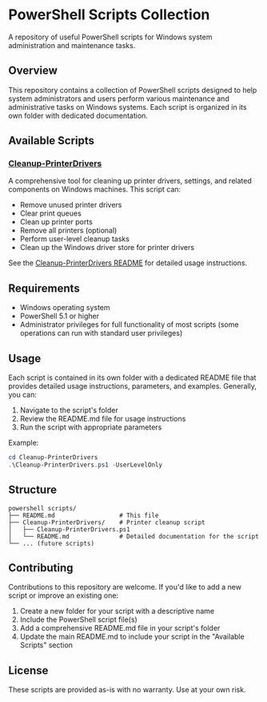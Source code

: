 # PowerShell Scripts Collection

A repository of useful PowerShell scripts for Windows system administration and maintenance tasks.

## Overview

This repository contains a collection of PowerShell scripts designed to help system administrators and users perform various maintenance and administrative tasks on Windows systems. Each script is organized in its own folder with dedicated documentation.

## Available Scripts

### [Cleanup-PrinterDrivers](./Cleanup-PrinterDrivers)

A comprehensive tool for cleaning up printer drivers, settings, and related components on Windows machines. This script can:

- Remove unused printer drivers
- Clear print queues
- Clean up printer ports
- Remove all printers (optional)
- Perform user-level cleanup tasks
- Clean up the Windows driver store for printer drivers

See the [Cleanup-PrinterDrivers README](./Cleanup-PrinterDrivers/README.md) for detailed usage instructions.

## Requirements

- Windows operating system
- PowerShell 5.1 or higher
- Administrator privileges for full functionality of most scripts (some operations can run with standard user privileges)

## Usage

Each script is contained in its own folder with a dedicated README file that provides detailed usage instructions, parameters, and examples. Generally, you can:

1. Navigate to the script's folder
2. Review the README.md file for usage instructions
3. Run the script with appropriate parameters

Example:

```powershell
cd Cleanup-PrinterDrivers
.\Cleanup-PrinterDrivers.ps1 -UserLevelOnly
```

## Structure

```
powershell scripts/
├── README.md                  # This file
├── Cleanup-PrinterDrivers/    # Printer cleanup script
│   ├── Cleanup-PrinterDrivers.ps1
│   └── README.md              # Detailed documentation for the script
└── ... (future scripts)
```

## Contributing

Contributions to this repository are welcome. If you'd like to add a new script or improve an existing one:

1. Create a new folder for your script with a descriptive name
2. Include the PowerShell script file(s)
3. Add a comprehensive README.md file in your script's folder
4. Update the main README.md to include your script in the "Available Scripts" section

## License

These scripts are provided as-is with no warranty. Use at your own risk.
